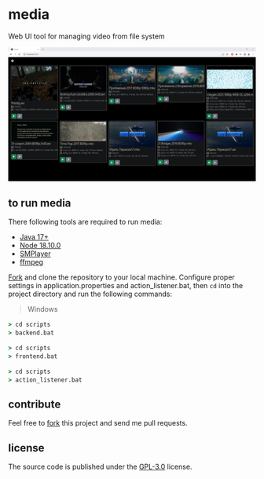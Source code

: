 # media

<p>Web UI tool for managing video from file system</p> 

<img src="https://raw.githubusercontent.com/okiktev/media/main/screen.png">


## to run media

There following tools are required to run media:
* [Java 17+](https://jdk.java.net/)
* [Node 18.10.0](https://nodejs.org/dist/v18.10.0/)
* [SMPlayer](https://www.smplayer.info/ru/downloads)
* [ffmpeg](https://www.gyan.dev/ffmpeg/builds/)


[Fork](https://github.com/okiktev/media/fork) and clone the repository to your local machine. Configure proper settings in application.properties and action_listener.bat, then `cd` into the project directory and run the following commands:

<blockquote>Windows</blockquote>

```bat
> cd scripts
> backend.bat
```
```bat
> cd scripts
> frontend.bat
```
```bat
> cd scripts
> action_listener.bat
```


## contribute

Feel free to [fork](https://github.com/okiktev/media/fork) this project and send me pull requests.

## license

The source code is published under the [GPL-3.0](https://github.com/okiktev/media/blob/main/LICENSE) license.